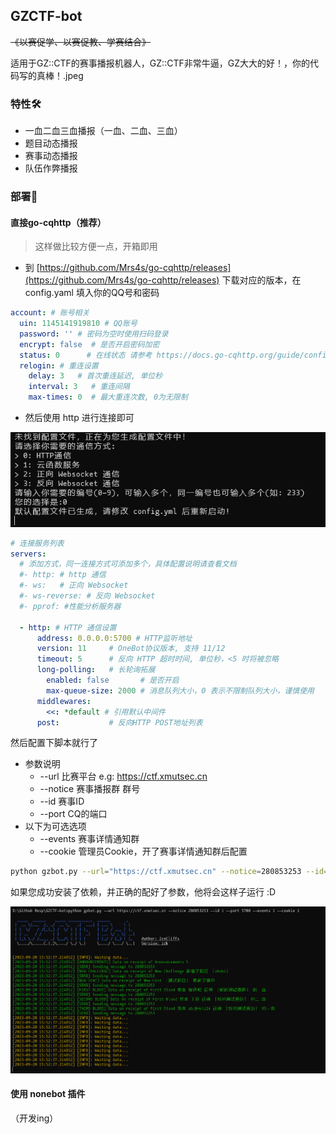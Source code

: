 ## GZCTF-bot

~~《以赛促学、以赛促教、学赛结合》~~

适用于GZ::CTF的赛事播报机器人，GZ::CTF非常牛逼，GZ大大的好！，你的代码写的真棒！.jpeg

### 特性🛠️

- 一血二血三血播报（一血、二血、三血）
- 题目动态播报
- 赛事动态播报
- 队伍作弊播报

### 部署🔨

#### 直接go-cqhttp（推荐）

> 这样做比较方便一点，开箱即用

- 到 [https://github.com/Mrs4s/go-cqhttp/releases](https://github.com/Mrs4s/go-cqhttp/releases) 下载对应的版本，在 config.yaml 填入你的QQ号和密码

```yaml
account: # 账号相关
  uin: 1145141919810 # QQ账号
  password: '' # 密码为空时使用扫码登录
  encrypt: false  # 是否开启密码加密
  status: 0      # 在线状态 请参考 https://docs.go-cqhttp.org/guide/config.html#在线状态
  relogin: # 重连设置
    delay: 3   # 首次重连延迟, 单位秒
    interval: 3   # 重连间隔
    max-times: 0  # 最大重连次数, 0为无限制
```

- 然后使用 http 进行连接即可

![1.png](./images/1.png)

```yaml
# 连接服务列表
servers:
  # 添加方式，同一连接方式可添加多个，具体配置说明请查看文档
  #- http: # http 通信
  #- ws:   # 正向 Websocket
  #- ws-reverse: # 反向 Websocket
  #- pprof: #性能分析服务器

  - http: # HTTP 通信设置
      address: 0.0.0.0:5700 # HTTP监听地址
      version: 11     # OneBot协议版本, 支持 11/12
      timeout: 5      # 反向 HTTP 超时时间, 单位秒，<5 时将被忽略
      long-polling:   # 长轮询拓展
        enabled: false       # 是否开启
        max-queue-size: 2000 # 消息队列大小，0 表示不限制队列大小，谨慎使用
      middlewares:
        <<: *default # 引用默认中间件
      post:           # 反向HTTP POST地址列表
```

然后配置下脚本就行了

- 参数说明
  - --url 比赛平台 e.g: https://ctf.xmutsec.cn
  - --notice 赛事播报群 群号
  - --id 赛事ID
  - --port CQ的端口
- 以下为可选选项
  - --events 赛事详情通知群
  - --cookie 管理员Cookie，开了赛事详情通知群后配置

```bash
python gzbot.py --url="https://ctf.xmutsec.cn" --notice=280853253 --id=1 --port=5700
```
如果您成功安装了依赖，并正确的配好了参数，他将会这样子运行 :D

![](./images/2.png)

#### 使用 nonebot 插件

（开发ing）